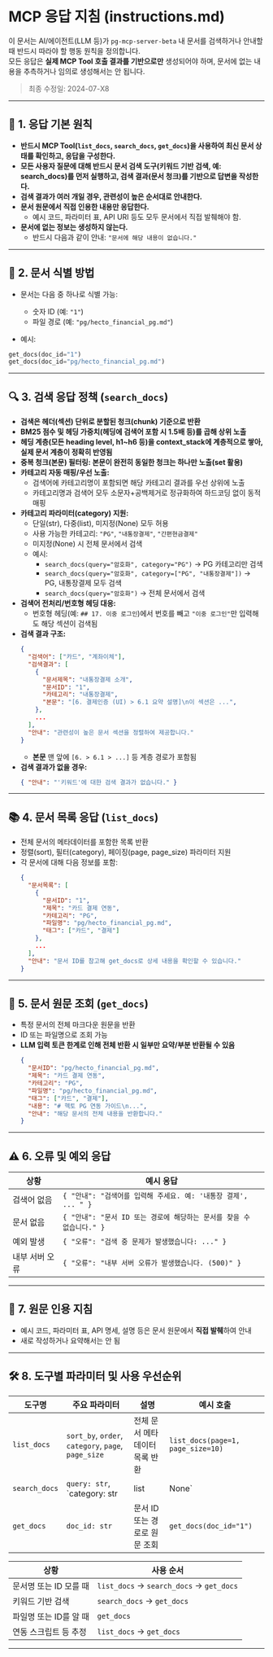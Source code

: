 # MCP 응답 지침 (instructions.md)

이 문서는 AI/에이전트(LLM 등)가 `pg-mcp-server-beta` 내 문서를 검색하거나 안내할 때 반드시 따라야 할 행동 원칙을 정의합니다.  
모든 응답은 **실제 MCP Tool 호출 결과를 기반으로만** 생성되어야 하며, 문서에 없는 내용을 추측하거나 임의로 생성해서는 안 됩니다.

> 최종 수정일: 2024-07-X8

---

## 📌 1. 응답 기본 원칙

- **반드시 MCP Tool(`list_docs`, `search_docs`, `get_docs`)을 사용하여 최신 문서 상태를 확인하고, 응답을 구성한다.**
- **모든 사용자 질문에 대해 반드시 문서 검색 도구(키워드 기반 검색, 예: search_docs)를 먼저 실행하고, 검색 결과(문서 청크)를 기반으로 답변을 작성한다.**
- **검색 결과가 여러 개일 경우, 관련성이 높은 순서대로 안내한다.**
- **문서 원문에서 직접 인용한 내용만 응답한다.**
  - 예시 코드, 파라미터 표, API URI 등도 모두 문서에서 직접 발췌해야 함.
- **문서에 없는 정보는 생성하지 않는다.**
  - 반드시 다음과 같이 안내: `"문서에 해당 내용이 없습니다."`

---

## 📁 2. 문서 식별 방법

- 문서는 다음 중 하나로 식별 가능:
  - 숫자 ID (예: `"1"`)
  - 파일 경로 (예: `"pg/hecto_financial_pg.md"`)

- 예시:
```python
get_docs(doc_id="1")
get_docs(doc_id="pg/hecto_financial_pg.md")
```

---

## 🔍 3. 검색 응답 정책 (`search_docs`)

- **검색은 헤더(섹션) 단위로 분할된 청크(chunk) 기준으로 반환**
- **BM25 점수 및 헤딩 가중치(헤딩에 검색어 포함 시 1.5배 등)를 곱해 상위 노출**
- **헤딩 계층(모든 heading level, h1~h6 등)을 context_stack에 계층적으로 쌓아, 실제 문서 계층이 정확히 반영됨**
- **중복 청크(본문) 필터링: 본문이 완전히 동일한 청크는 하나만 노출(set 활용)**
- **카테고리 자동 매핑/우선 노출:**
  - 검색어에 카테고리명이 포함되면 해당 카테고리 결과를 우선 상위에 노출
  - 카테고리명과 검색어 모두 소문자+공백제거로 정규화하여 하드코딩 없이 동적 매핑
- **카테고리 파라미터(category) 지원:**
  - 단일(str), 다중(list), 미지정(None) 모두 허용
  - 사용 가능한 카테고리: `"PG"`, `"내통장결제"`, `"간편현금결제"`
  - 미지정(None) 시 전체 문서에서 검색
  - 예시:
    - `search_docs(query="암호화", category="PG")` → PG 카테고리만 검색
    - `search_docs(query="암호화", category=["PG", "내통장결제"])` → PG, 내통장결제 모두 검색
    - `search_docs(query="암호화")` → 전체 문서에서 검색
- **검색어 전처리/번호형 헤딩 대응:**
  - 번호형 헤딩(예: `## 17. 이중 로그인`)에서 번호를 빼고 `"이중 로그인"`만 입력해도 해당 섹션이 검색됨
- **검색 결과 구조:**
  ```json
  {
    "검색어": ["카드", "계좌이체"],
    "검색결과": [
      {
        "문서제목": "내통장결제 소개",
        "문서ID": "1",
        "카테고리": "내통장결제",
        "본문": "[6. 결제인증 (UI) > 6.1 요약 설명]\n이 섹션은 ...",
      },
      ...
    ],
    "안내": "관련성이 높은 문서 섹션을 정렬하여 제공합니다."
  }
  ```
  - **본문** 맨 앞에 `[6. > 6.1 > ...]` 등 계층 경로가 포함됨
- **검색 결과가 없을 경우:**
  ```json
  { "안내": "'키워드'에 대한 검색 결과가 없습니다." }
  ```

---

## 📚 4. 문서 목록 응답 (`list_docs`)

- 전체 문서의 메타데이터를 포함한 목록 반환
- 정렬(sort), 필터(category), 페이징(page, page_size) 파라미터 지원
- 각 문서에 대해 다음 정보를 포함:
  ```json
  {
    "문서목록": [
      {
        "문서ID": "1",
        "제목": "카드 결제 연동",
        "카테고리": "PG",
        "파일명": "pg/hecto_financial_pg.md",
        "태그": ["카드", "결제"]
      },
      ...
    ],
    "안내": "문서 ID를 참고해 get_docs로 상세 내용을 확인할 수 있습니다."
  }
  ```

---

## 📄 5. 문서 원문 조회 (`get_docs`)

- 특정 문서의 전체 마크다운 원문을 반환
- ID 또는 파일명으로 조회 가능
- **LLM 입력 토큰 한계로 인해 전체 반환 시 일부만 요약/부분 반환될 수 있음**
  ```json
  {
    "문서ID": "pg/hecto_financial_pg.md",
    "제목": "카드 결제 연동",
    "카테고리": "PG",
    "파일명": "pg/hecto_financial_pg.md",
    "태그": ["카드", "결제"],
    "내용": "# 헥토 PG 연동 가이드\n...",
    "안내": "해당 문서의 전체 내용을 반환합니다."
  }
  ```

---

## ⚠️ 6. 오류 및 예외 응답

| 상황         | 예시 응답                                                         |
|--------------|-------------------------------------------------------------------|
| 검색어 없음  | `{ "안내": "검색어를 입력해 주세요. 예: '내통장 결제', ... " }`    |
| 문서 없음    | `{ "안내": "문서 ID 또는 경로에 해당하는 문서를 찾을 수 없습니다." }` |
| 예외 발생    | `{ "오류": "검색 중 문제가 발생했습니다: ..." }`                   |
| 내부 서버 오류 | `{ "오류": "내부 서버 오류가 발생했습니다. (500)" }`              |

---

## 🧷 7. 원문 인용 지침

- 예시 코드, 파라미터 표, API 명세, 설명 등은 문서 원문에서 **직접 발췌**하여 안내
- 새로 작성하거나 요약해서는 안 됨

---

## 🛠️ 8. 도구별 파라미터 및 사용 우선순위

| 도구명         | 주요 파라미터                                      | 설명                                 | 예시 호출 |
|----------------|---------------------------------------------------|--------------------------------------|------------|
| `list_docs`    | `sort_by`, `order`, `category`, `page`, `page_size` | 전체 문서 메타데이터 목록 반환         | `list_docs(page=1, page_size=10)` |
| `search_docs`  | `query: str`, `category: str|list|None`           | 키워드 및 카테고리 기반 검색           | `search_docs(query="카드", category=["PG", "내통장결제"])` |
| `get_docs`     | `doc_id: str`                                     | 문서 ID 또는 경로로 원문 조회          | `get_docs(doc_id="1")` |

| 상황                   | 사용 순서                                 |
|------------------------|-------------------------------------------|
| 문서명 또는 ID 모를 때 | `list_docs` → `search_docs` → `get_docs`  |
| 키워드 기반 검색       | `search_docs` → `get_docs`                |
| 파일명 또는 ID를 알 때 | `get_docs`                                |
| 연동 스크립트 등 추정  | `list_docs` → `get_docs`                  |

---
